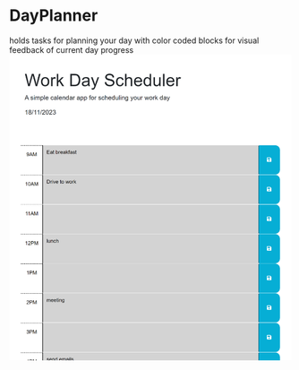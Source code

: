 # DayPlanner
holds tasks for planning your day with color coded blocks for visual feedback of current day progress
![Alt text](/assets/app_screenshot.png?raw=true "App Screenshot")
